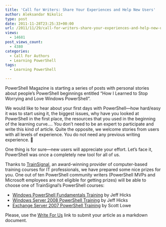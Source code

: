 ```yaml
---
title: 'Call for Writers: Share Your Experiences and Help New Users'
author: Aleksandar Nikolic
type: post
date: 2011-11-28T23:25:33+00:00
url: /2011/11/29/call-for-writers-share-your-experiences-and-help-new-users/
views:
  - 14681
post_views_count:
  - 4380
categories:
  - Call For Authors
  - Learning PowerShell
tags:
  - Learning PowerShell

---
```

PowerShell Magazine is starting a series of posts with personal stories about people&#8217;s PowerShell beginnings entitled &#8220;How I Learned to Stop Worrying and Love Windows PowerShell&#8221;.

We would like to hear about your first days with PowerShell—how hard/easy it was to start using it, the biggest issues, why have you looked at PowerShell in the first place, the resources that you used in the beginning of the learning curve&#8230;. You don&#8217;t need to be an expert to participate and write this kind of article. Quite the opposite, we welcome stories from users with all levels of experience. You do not need any previous writing experience. 🙂

One thing is for sure—new users will appreciate your effort. Let&#8217;s face it, PowerShell was once a completely new tool for all of us.

Thanks to [TrainSignal](http://www.trainsignal.com/default.aspx), an award-winning provider of computer-based training courses for IT professionals, we have prepared some nice prizes for you. One out of ten PowerShell community writers (PowerShell MVPs and Microsoft employees are not eligible for getting prizes) will be able to choose one of TrainSignal&#8217;s PowerShell courses:

  * [Windows PowerShell Fundamentals Training](http://www.trainsignal.com/Windows-PowerShell-Training.aspx) by Jeff Hicks
  * [Windows Server 2008 PowerShell Training](http://www.trainsignal.com/Windows-Server-2008-PowerShell-Training.aspx) by Jeff Hicks
  * [Exchange Server 2007 PowerShell Training](http://www.trainsignal.com/Exchange-Server-2007-PowerShell-Training.aspx) by Scott Lowe

Please, use the [Write For Us](/write-for-us) link to submit your article as a markdown document.
